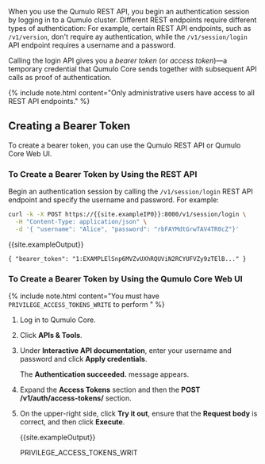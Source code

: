 When you use the Qumulo REST API, you begin an authentication session by logging in to a Qumulo cluster. Different REST endpoints require different types of authentication: For example, certain REST API endpoints, such as `/v1/version`, don't require ay authentication, while the `/v1/session/login` API endpoint requires a username and a password.

Calling the login API gives you a _bearer token_ (or _access token_)&mdash;a temporary credential that Qumulo Core sends together with subsequent API calls as proof of authentication.

{% include note.html content="Only administrative users have access to all REST API endpoints." %}

## Creating a Bearer Token
To create a bearer token, you can use the Qumulo REST API or Qumulo Core Web UI.

### To Create a Bearer Token by Using the REST API
Begin an authentication session by calling the `/v1/session/login` REST API endpoint and specify the username and password. For example:

```bash
curl -k -X POST https://{{site.exampleIP0}}:8000/v1/session/login \
  -H "Content-Type: application/json" \
  -d '{ "username": "Alice", "password": "rbFAYMdtGrwTAV4TR0cZ"}'
```
   
{{site.exampleOutput}}

```
{ "bearer_token": "1:EXAMPLElSnp6MVZvUXhRQUViN2RCYUFVZy9zTElB..." }
```

### To Create a Bearer Token by Using the Qumulo Core Web UI
{% include note.html content="You must have `PRIVILEGE_ACCESS_TOKENS_WRITE` to perform " %}

1. Log in to Qumulo Core.

1. Click **APIs & Tools**.

1. Under **Interactive API documentation**, enter your username and password and click **Apply credentials**.

   The **Authentication succeeded.** message appears.

1. Expand the **Access Tokens** section and then the **POST /v1/auth/access-tokens/** section.

1. On the upper-right side, click **Try it out**, ensure that the **Request body** is correct, and then click **Execute**.

   {{site.exampleOutput}}

   PRIVILEGE_ACCESS_TOKENS_WRIT
